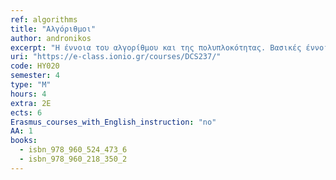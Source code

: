 ```yaml
---
ref: algorithms
title: "Αλγόριθμοι"
author: andronikos
excerpt: "Η έννοια του αλγορίθμου και της πολυπλοκότητας. Βασικές έννοιες της ανάλυσης αλγορίθμων. Μαθηματικό υπόβαθρο. Τεχνικές επίλυσης αναδρομικών εξισώσεων. Τεχνικές σχεδίασης αλγορίθμων. Η τεχνική «διαίρει και βασίλευε». Ο αλγόριθμος της συγχώνευσης. Ο αλγόριθμος της γρήγορης ταξινόμησης. Ελάχιστος χρόνος εκτέλεσης αλγορίθμων διάταξης. Πολλαπλασιασμός αριθμών και πινάκων. Η τεχνική του δυναμικού προγραμματισμού. Ιδιότητα βέλτιστων επιμέρους δομών. Το πρόβλημα του πολλαπλασιασμού ακολουθίας πινάκων. Το ακέραιο πρόβλημα του σακιδίου. Το πρόβλημα της διαμέρισης. Η άπληστη τεχνική. Δρομολόγηση εργασιών, απληστία και ρέστα, το κλασματικό πρόβλημα του σακιδίου. Θεωρία Γραφημάτων. Αναπαράσταση γραφημάτων, αλγόριθμοι εξερεύνησης γραφημάτων. Αναζήτηση πρώτα σε πλάτος, αναζήτηση πρώτα σε βάθος. Τοπολογική ταξινόμηση. Ελάχιστα επικαλύπτοντα δένδρα. Άπληστος υπολογισμός ελάχιστου επικαλύπτοντος δέντρου. Συντομότερα μονοπάτια. Συντομότερα μονοπάτια μοναδικής πηγής. Συντομότερα μονοπάτια για όλα τα ζεύγη κορυφών. Οπισθοδρόμηση. Διακλάδωση και Φράξιμο. Βασικοί αλγόριθμοι συμβολοσειρών. Εισαγωγή στη Θεωρία Υπολογιστικής Πολυπλοκότητας."
uri: "https://e-class.ionio.gr/courses/DCS237/"
code: ΗΥ020
semester: 4
type: "M"
hours: 4
extra: 2Ε
ects: 6
Erasmus_courses_with_English_instruction: "no"
AA: 1
books:
  - isbn_978_960_524_473_6
  - isbn_978_960_218_350_2
---
```


